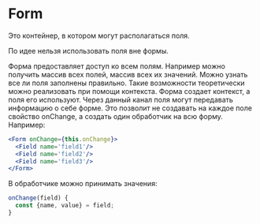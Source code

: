 Form
====

Это контейнер, в котором могут располагаться поля.

По идее нельзя использовать поля вне формы.

Форма предоставляет доступ ко всем полям. Например можно получить массив всех полей, массив всех их значений. 
Можно узнать все ли поля заполнены правильно. Такие возможности теоретически можно реализовать
при помощи контекста. Форма создает контекст, а поля его используют. Через данный канал поля могут
передавать информацию о себе форме. Это позволит не создавать на каждое поле свойство onChange, 
а создать один обработчик на всю форму. Например:

```jsx
<Form onChange={this.onChange}>
  <Field name='field1'/>
  <Field name='field2'/>
  <Field name='field3'/>
</Form>
```

В обработчике можно принимать значения:

```javascript
onChange(field) {
  const {name, value} = field;
}
```
